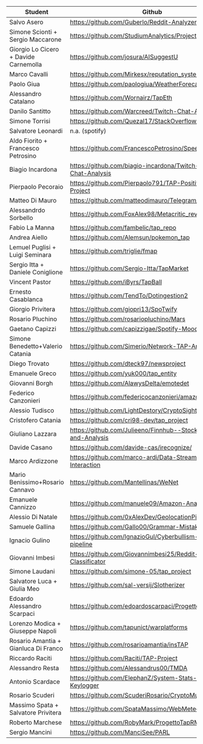 |Student                              | Github                                                            |
|--------                             | ------                                                            |
|Salvo	Asero	                      | https://github.com/Guberlo/Reddit-Analyzer                        |
|Simone	Scionti + Sergio	Maccarone |	https://github.com/StudiumAnalytics/Project                       |
|Giorgio Lo Cicero + Davide	Carnemolla|	https://github.com/josura/AISuggestU                              |
|Marco	Cavalli                       | https://github.com/Mirkesx/reputation_system                      |
|Paolo	Giua                          | https://github.com/paologiua/WeatherForecastAnalysis              |
|Alessandro	Catalano	              | https://github.com/Wornairz/TapEth                                |
|Danilo Santitto                      | https://github.com/Warcreed/Twitch-Chat-Analyzer                  |
|Simone Torrisi                       | https://github.com/Quezal17/StackOverflow_Analyzer                |
|Salvatore Leonardi                   | n.a. (spotify)                                                    |
|Aldo Fiorito + Francesco Petrosino   | https://github.com/FrancescoPetrosino/SpeechAnalyzer              |
|Biagio Incardona                     |https://github.com/biagio-incardona/Twitch-Youtube-Chat-Analysis   |
|Pierpaolo Pecoraio                   |https://github.com/Pierpaolo791/TAP-PositiveChat-Project           |
|Matteo Di Mauro                      |https://github.com/matteodimauro/Telegram_Chat_Bot                 |                               
|Alessandrdo Sorbello                 |https://github.com/FoxAlex98/Metacritic_review_analyzer            |
|Fabio La Manna                       |https://github.com/fambelic/tap_repo                               |                                
|Andrea Aiello                        |https://github.com/Alemsun/pokemon_tap                             |
|Lemuel Puglisi + Luigi Seminara      |https://github.com/triglie/fmap                                    |
|Sergio Itta + Daniele Coniglione     |https://github.com/Sergio-Itta/TapMarket                           |
|Vincent Pastor                       |https://github.com/iByrs/TapBall                                   |
|Ernesto Casablanca                   |https://github.com/TendTo/Dotingestion2                            |
|Giorgio Privitera                    |https://github.com/giopri13/SpoTwify                               |
|Rosario Pluchino                     |https://github.com/rosariopluchino/Mars                            |
|Gaetano Capizzi                      |https://github.com/capizzigae/Spotify-Mood-Analysis                |
|Simone Benedetto+Valerio Catania     |https://github.com/Simerio/Network-TAP-Analysis                    |
|Diego Trovato                        |https://github.com/dteck97/newsproject                             |
|Emanuele Greco                       |https://github.com/yuk000/tap_entity                               |
|Giovanni Borgh                       |https://github.com/AlawysDelta/emotedet                            |
|Federico Canzonieri                  |https://github.com/federicocanzonieri/amazonAnalyzer               |
|Alessio Tudisco                      |https://github.com/LightDestory/CryptoSight                        |
|Cristofero Catania                   |https://github.com/cri98-dev/tap_project                           |
|Giuliano Lazzara                     |https://github.com/Julieeno/Finnhub--Stock-prediction-and-Analysis |
|Davide Casano                        |https://github.com/davide-cas/irecognize/                          |
|Marco Ardizzone                      |https://github.com/marco-ardi/Data-Streaming-Object-Interaction    |
|Mario Benissimo+Rosario Cannavo      |https://github.com/Mantellinas/WeNet                               |
|Emanuele Cannizzo                    |https://github.com/manuele09/Amazon-Analyzer                       |
|	Alessio	Di Natale	|	https://github.com/0xAlexDev/GeolocationPipelineProject	|
|	Samuele	Gallina	|	https://github.com/Gallo00/Grammar-Mistakes-Finder	|
|	Ignacio	Gulino	|	https://github.com/IgnazioGul/Cyberbullism-data-pipeline	|
|	Giovanni	Imbesi	|	https://github.com/Giovannimbesi25/Reddit-Post-Classificator	|
|	Simone	Laudani	|	https://github.com/simone-05/tap_project	|
|	Salvatore	Luca + Giulia	Meo	 |	https://github.com/sal-versij/Slotherizer	|
|	Edoardo Alessandro	Scarpaci	|	https://github.com/edoardoscarpaci/ProgettoTAP 	|
|	Lorenzo	Modica + Giuseppe	Napoli	|	https://github.com/tapunict/warplatforms	|
|	Rosario	Amantia + Gianluca 	Di Franco	|	https://github.com/rosarioamantia/insTAP	|
|	Riccardo	Raciti	|	https://github.com/Raciti/TAP-Project	|
|	Alessandro 	Resta	|	https://github.com/Alessandrus00/TMDA	|
|	Antonio	Scardace	|	https://github.com/ElephanZ/System-Stats-By-Keylogger	|
|	Rosario	Scuderi	|	https://github.com/ScuderiRosario/CryptoMundo	|
|	Massimo	Spata	+ Salvatore	Privitera	|	https://github.com/SpataMassimo/WebMeteo.git	|
|	Roberto	Marchese	|	https://github.com/RobyMark/ProgettoTapRM	|
| Sergio Mancini | https://github.com/ManciSee/PARL |


















